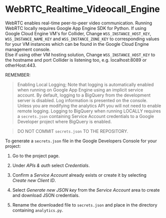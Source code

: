 # WebRTC_Realtime_Videocall_Engine
WebRTC enables real-time peer-to-peer video communication. 
Running WebRTC locally requires Google App Engine SDK for Python. 
If using Google Cloud Engine VM's for Collider, Change `WSS_INSTANCE_HOST_KEY`, `WSS_INSTANCE_NAME_KEY` and `WSS_INSTANCE_ZONE_KEY` to corresponding values for your VM instances which can be found in the Google Cloud Engine management console.  
Else if using other VM hosting solution, Change `WSS_INSTANCE_HOST_KEY` to the hostname and port Collider is listening too, e.g. localhost:8089 or otherHost:443.  

REMEMBER: 

> Enabling Local Logging; Note that logging is automatically enabled when running on Google App Engine using an implicit service account. By default, logging to a BigQuery from the development server is disabled. Log information is presented on the console. Unless you are modifying the analytics API you will not need to enable remote logging. Logging to BigQuery when running LOCALLY requires a `secrets.json` containing Service Account credentials to a Google Developer project where BigQuery is enabled.  

> DO NOT COMMIT `secrets.json` TO THE REPOSITORY.  

To generate a `secrets.json` file in the Google Developers Console for your project:  

1. Go to the project page. 

2. Under *APIs &amp; auth* select *Credentials*. 

3. Confirm a *Service Account* already exists or create it by selecting *Create new Client ID*. 

4. Select *Generate new JSON key* from the *Service Account* area to create and download JSON credentials. 

5. Rename the downloaded file to `secrets.json` and place in the directory containing `analytics.py`.
